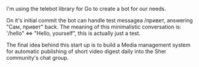 I'm using the telebot library for Go to create a bot for
our needs.

On it's initial commit the bot can handle test messagea /привет, answering "Сам, привет" back.
The meaning of this minimalistic conversation is: '/hello" <=> "Hello, yourself", this is actually just a test.

The final idea behind this start up is to build a Media management system for automatic publishing of short video digest
daily into the Sher community's chat group.
